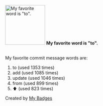 <img src="https://github.com/my-badges/my-badges/blob/master/src/all-badges/favorite-word/favorite-word.png?raw=true" alt="My favorite word is &quot;to&quot;." title="My favorite word is &quot;to&quot;." width="128">
<strong>My favorite word is &quot;to&quot;.</strong>
<br><br>

My favorite commit message words are:

1. to (used 1353 times)
2. add (used 1085 times)
3. update (used 1046 times)
4. from (used 899 times)
5. :arrow_up: (used 823 times)


Created by <a href="https://github.com/my-badges/my-badges">My Badges</a>